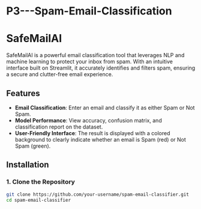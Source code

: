 # P3---Spam-Email-Classification
# SafeMailAI

SafeMailAI is a powerful email classification tool that leverages NLP and machine learning to protect your inbox from spam. With an intuitive interface built on Streamlit, it accurately identifies and filters spam, ensuring a secure and clutter-free email experience.


## Features

- **Email Classification**: Enter an email and classify it as either Spam or Not Spam.
- **Model Performance**: View accuracy, confusion matrix, and classification report on the dataset.
- **User-Friendly Interface**: The result is displayed with a colored background to clearly indicate whether an email is Spam (red) or Not Spam (green).

## Installation

### 1. Clone the Repository

```bash
git clone https://github.com/your-username/spam-email-classifier.git
cd spam-email-classifier
